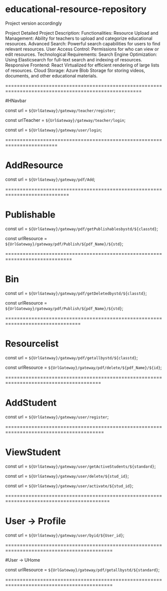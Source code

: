 # educational-resource-repository
Project version accordingly

Project Detailed Project Description:
    Functionalities:
          Resource Upload and Management: Ability for teachers to upload and categorize educational resources.
          Advanced Search: Powerful search capabilities for users to find relevant resources.
          User Access Control: Permissions for who can view or edit resources.
    Technological Requirements:
          Search Engine Optimization: Using Elasticsearch for full-text search and indexing of resources.
          Responsive Frontend: React Virtualized for efficient rendering of large lists of resources.
          Cloud Storage: Azure Blob Storage for storing videos, documents, and other educational materials.


=====================================================================================================

#HNavbar

const url = `${UrlGateway}/gateway/teacher/register`; 

const urlTeacher = `${UrlGateway}/gateway/teacher/login`;

const url = `${UrlGateway}/gateway/user/login`;

========================================================================

# AddResource

const url = `${UrlGateway}/gateway/pdf/Add`;

============================================================================


# Publishable

const url = `${UrlGateway}/gateway/pdf/getPublishablesbystd/${classtd}`; 

const urlResource = `${UrlGateway}/gateway/pdf/Publish/${pdf_Name}/${std}`;

=============================================================================

# Bin

const url = `${UrlGateway}/gateway/pdf/getDeletedbystd/${classtd}`;


const urlResource = `${UrlGateway}/gateway/pdf/Publish/${pdf_Name}/${std}`;


================================================================================

# Resourcelist

const url = `${UrlGateway}/gateway/pdf/getallbystd/${classtd}`;

const urlResource = `${UrlGateway}/gateway/pdf/delete/${pdf_Name}/${id}`;

=======================================================================================


# AddStudent

const url = `${UrlGateway}/gateway/user/register`;

========================================================================================

# ViewStudent

const url = `${UrlGateway}/gateway/user/getActiveStudents/${standard}`;

const url = `${UrlGateway}/gateway/user/delete/${stud_id}`;

const url = `${UrlGateway}/gateway/user/activate/${stud_id}`;


==========================================================================================

# User -> Profile

const url = `${UrlGateway}/gateway/user/byid/${User_id}`;


===========================================================================================

#User -> UHome

const urlResource = `${UrlGateway}/gateway/pdf/getallbystd/${standard}`;


===========================================================================================













